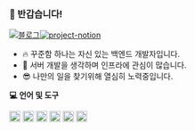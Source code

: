 ### 👋 반갑습니다!

[![블로그](https://img.shields.io/badge/velog-3CB371?style=for-the-badge&logo=velog&logoColor=white&link=https://velog.io/@chang626)](https://velog.io/@chang626)[![project-notion](https://img.shields.io/badge/project-FEFEFE?style=for-the-badge&logo=notion&logoColor=black)](https://principled-ground-ee4.notion.site/CMBApart-78509e608b844391bb002045b16bf3d9)

* 🔥 꾸준함 하나는 자신 있는 백엔드 개발자입니다.
* 📡 서버 개발을 생각하며 인프라에 관심이 많습니다.
* 😎 나만의 일을 찾기위해 열심히 노력중입니다.



**💻 언어 및 도구**

<img src="https://user-images.githubusercontent.com/72541544/214597895-ca4fe82f-6f48-4de4-8a0d-783e470a2d2e.svg" width="20" height="20"/> <img src="https://user-images.githubusercontent.com/72541544/214598024-e0123338-9a30-4ddc-aac3-862effaab067.svg" width="20" height="20"/> <img src="https://user-images.githubusercontent.com/72541544/214596240-105b6519-f7a1-45c9-a998-93087a561762.svg" width="20" height="20"/> <img src="https://user-images.githubusercontent.com/72541544/214598169-f71c3c93-e9c4-4696-b22e-a7429ee41263.svg" width="20" height="20"/> <img src="https://user-images.githubusercontent.com/72541544/214598178-b296106d-cb23-4598-ae5e-58712af9f788.svg" width="20" height="20"/> <img src="https://user-images.githubusercontent.com/72541544/214598176-9c33e259-2ea6-4d17-8543-0c207b481807.svg" width="20" height="20"/>

